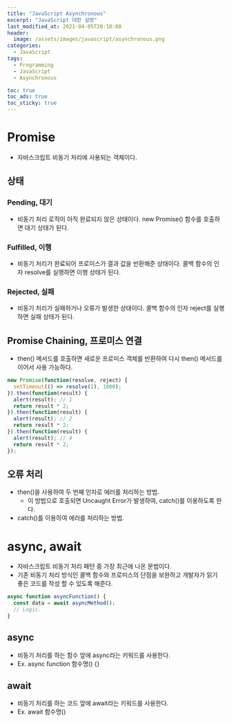 ```yaml
---
title: "JavaScript Asynchronous"
excerpt: "JavaScript 대한 설명"
last_modified_at: 2021-04-05T20:10:00
header:
  image: /assets/images/javascript/asynchronous.png
categories:
  - JavaScript
tags:
  - Programming
  - JavaScript
  - Asynchronous

toc: true
toc_ads: true
toc_sticky: true
---
```

# Promise
- 자바스크립트 비동기 처리에 사용되는 객체이다.

## 상태
### Pending, 대기
- 비동기 처리 로직이 아직 완료되지 않은 상태이다. new Promise()  함수를 호출하면  대기 상태가 된다.

### Fulfilled, 이행
- 비동기 처리가 완료되어 프로미스가 결과 값을 반환해준 상태이다. 콜백 함수의 인자 resolve를 실행하면 이행 상태가 된다.

### Rejected, 실패
- 비동기 처리가 실패하거나 오류가 발생한 상태이다. 콜백 함수의 인자 reject를 실행하면 실패 상태가 된다.

## Promise Chaining, 프로미스 연결
- then() 메서드를 호출하면 새로운 프로미스 객체를 반환하여 다시 then() 메서드를 이어서 사용 가능하다.

```js
new Promise(function(resolve, reject) {
  setTimeout(() => resolve(1), 1000);
}).then(function(result) {
  alert(result); // 1
  return result * 2;
}).then(function(result) {
  alert(result); // 2
  return result * 2;
}).then(function(result) {
  alert(result); // 4
  return result * 2;
});
```

## 오류 처리
- then()을 사용하여 두 번째 인자로 에러를 처리하는 방법.
  - 이 방법으로 호출되면 Uncaught Error가 발생하여, catch()를 이용하도록 한다.
- catch()를 이용하여 에러를 처리하는 방법.

# async, await
- 자바스크립트 비동기 처리 패턴 중 가장 최근에 나온 문법이다.
- 기존 비동기 처리 방식인 콜백 함수와 프로미스의 단점을 보완하고 개발자가 읽기 좋은 코드를 작성 할 수 있도록 해준다.

```js
async function asyncFunction() {
  const data = await asyncMethod();
  // Logic.
}
```

## async
- 비동기 처리를 하는 함수 앞에 async라는 키워드를 사용한다.
- Ex. async function 함수명() {}

## await
- 비동기 처리를 하는 코드 앞에 await라는 키워드를 사용한다.
- Ex. await 함수명()
